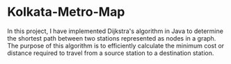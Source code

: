 # Kolkata-Metro-Map

In this project, I have implemented Dijkstra's algorithm in Java to determine the shortest path between two stations represented as nodes in a graph. The purpose of this algorithm is to efficiently calculate the minimum cost or distance required to travel from a source station to a destination station.
